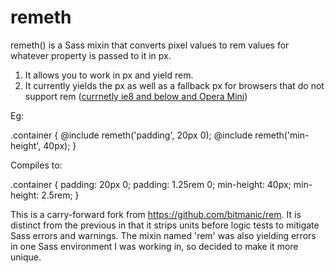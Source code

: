 # remeth


remeth() is a Sass mixin that converts pixel values to rem values for whatever property is passed to it in px. 

1) It allows you to work in px and yield rem.
2) It currently yields the px as well as a fallback px for browsers that do not support rem ([currnetly ie8 and below and Opera Mini](http://caniuse.com/#search=rem))

Eg:

.container {
  @include remeth('padding', 20px 0);
  @include remeth('min-height', 40px);
}

Compiles to:

.container {
  padding: 20px 0;
  padding: 1.25rem 0;
  min-height: 40px;
  min-height: 2.5rem;
}


This is a carry-forward fork from https://github.com/bitmanic/rem. It is distinct from the previous in that it strips units before logic tests to mitigate Sass errors and warnings. The mixin named 'rem' was also yielding errors in one Sass environment I was working in, so decided to make it more unique. 
